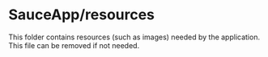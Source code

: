 # SauceApp/resources

This folder contains resources (such as images) needed by the application. This file can
be removed if not needed.
